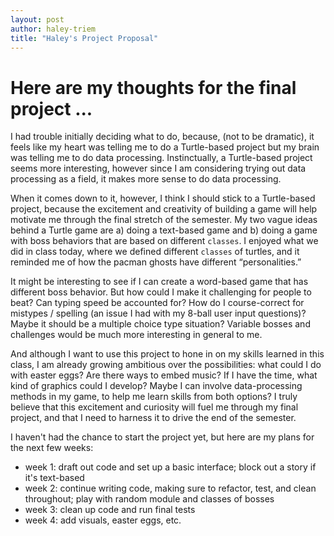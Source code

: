 ```yaml
---
layout: post
author: haley-triem
title: "Haley's Project Proposal"
---
```


# Here are my thoughts for the final project ...

I had trouble initially deciding what to do, because, (not to be dramatic), it feels like my heart was telling me to do a Turtle-based project but my brain was telling me to do data processing.  Instinctually, a Turtle-based project seems more interesting, however since I am considering trying out data processing as a field, it makes more sense to do data processing.

When it comes down to it, however, I think I should stick to a Turtle-based project, because the excitement and creativity of building a game will help motivate me through the final stretch of the semester. My two vague ideas behind a Turtle game are a) doing a text-based game and b) doing a game with boss behaviors that are based on different `classes`. I enjoyed what we did in class today, where we defined different `classes` of turtles, and it reminded me of how the pacman ghosts have different “personalities.”

It might be interesting to see if I can create a word-based game that has different boss behavior. But how could I make it challenging for people to beat? Can typing speed be accounted for? How do I course-correct for mistypes / spelling (an issue I had with  my 8-ball user input questions)? Maybe it should be a multiple choice type situation? Variable bosses and challenges would be much more interesting in general to me.

And although I want to use this project to hone in on my skills learned in this class, I am already growing ambitious over the possibilities: what could I do with easter eggs? Are there ways to embed music? If I have the time, what kind of graphics could I develop? Maybe I can involve data-processing methods in my game, to help me learn skills from both options? I truly believe that this excitement and curiosity will fuel me through my final project, and that I need to harness it to drive the end of the semester.

I haven't had the chance to start the project yet, but here are my plans for the next few weeks:

- week 1: draft out code and set up a basic interface; block out a story if it's text-based
- week 2: continue writing code, making sure to refactor, test, and clean throughout; play with random module and classes of bosses
- week 3: clean up code and run final tests
- week 4: add visuals, easter eggs, etc.
